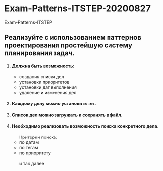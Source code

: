 # Exam-Patterns-ITSTEP-20200827
Exam-Patterns-ITSTEP

<h2>Реализуйте с использованием паттернов проектирования простейшую систему планирования задач.</h2>
 <ol>
<li><h4>Должна быть возможность:</h4>
  <ul>
    <li>создания списка дел</li>
    <li>установки приоритетов</li>
    <li>установки дат выполнения</li>
    <li>удаление и изменения дел</li>
  </ul>
  </li>
<li><h4>Каждому делу можно установить тег.</h4></li>
<li><h4>Список дел можно загружать и сохранять в файл.</h4></li>
<li><h4>Необходимо реализовать возможность поиска конкретного дела.</h4>
<ul>Критерии поиска:
  <li>по датам</li>
  <li>по тегам</li>
  <li>по приоритету</li>
  </br> и так далее
  <ul>
    </li>
  </ol>
